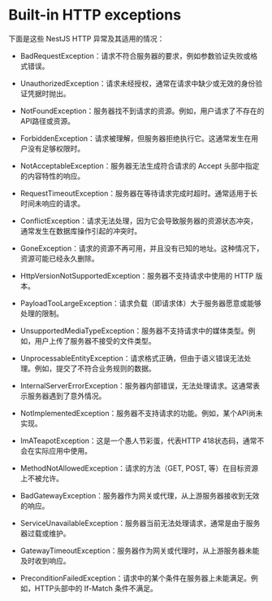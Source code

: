 # Built-in HTTP exceptions
下面是这些 NestJS HTTP 异常及其适用的情况：

- BadRequestException：请求不符合服务器的要求，例如参数验证失败或格式错误。

- UnauthorizedException：请求未经授权，通常在请求中缺少或无效的身份验证凭据时抛出。

- NotFoundException：服务器找不到请求的资源。例如，用户请求了不存在的API路径或资源。

- ForbiddenException：请求被理解，但服务器拒绝执行它。这通常发生在用户没有足够权限时。

- NotAcceptableException：服务器无法生成符合请求的 Accept 头部中指定的内容特性的响应。

- RequestTimeoutException：服务器在等待请求完成时超时。通常适用于长时间未响应的请求。

- ConflictException：请求无法处理，因为它会导致服务器的资源状态冲突，通常发生在数据库操作引起的冲突时。

- GoneException：请求的资源不再可用，并且没有已知的地址。这种情况下，资源可能已经永久删除。

- HttpVersionNotSupportedException：服务器不支持请求中使用的 HTTP 版本。

- PayloadTooLargeException：请求负载（即请求体）大于服务器愿意或能够处理的限制。

- UnsupportedMediaTypeException：服务器不支持请求中的媒体类型。例如，用户上传了服务器不接受的文件类型。

- UnprocessableEntityException：请求格式正确，但由于语义错误无法处理。例如，提交了不符合业务规则的数据。

- InternalServerErrorException：服务器内部错误，无法处理请求。这通常表示服务器遇到了意外情况。

- NotImplementedException：服务器不支持请求的功能。例如，某个API尚未实现。

- ImATeapotException：这是一个愚人节彩蛋，代表HTTP 418状态码，通常不会在实际应用中使用。

- MethodNotAllowedException：请求的方法（GET, POST, 等）在目标资源上不被允许。

- BadGatewayException：服务器作为网关或代理，从上游服务器接收到无效的响应。

- ServiceUnavailableException：服务器当前无法处理请求，通常是由于服务器过载或维护。

- GatewayTimeoutException：服务器作为网关或代理时，从上游服务器未能及时收到响应。

- PreconditionFailedException：请求中的某个条件在服务器上未能满足。例如，HTTP头部中的 If-Match 条件不满足。
